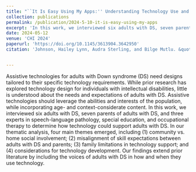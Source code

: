 ```yaml
---
title: "``It Is Easy Using My Apps:'' Understanding Technology Use and Needs of Adults with Down Syndrome"
collection: publications
permalink: /publication/2024-5-10-it-is-easy-using-my-apps
excerpt: 'In this work, we interviewed six adults with DS, seven parents of adults with DS, and three experts in speech-language pathology, special education, and occupational therapy to determine how technology could support adults with DS.'
date: 2024-05-12
venue: 'CHI 2024'
paperurl: 'https://doi.org/10.1145/3613904.3642950'
citation: 'Johnson, Hailey Lynn, Audra Sterling, and Bilge Mutlu. &quot;&quot; It Is Easy Using My Apps:&quot; Understanding Technology Use and Needs of Adults with Down Syndrome.&quot; Proceedings of the CHI Conference on Human Factors in Computing Systems. 2024.'


---
```


Assistive technologies for adults with Down syndrome (DS) need designs tailored to their specific technology requirements. While prior research has explored technology design for individuals with intellectual disabilities, little is understood about the needs and expectations of adults with DS. Assistive technologies should leverage the abilities and interests of the population, while incorporating age- and context-considerate content. In this work, we interviewed six adults with DS, seven parents of adults with DS, and three experts in speech-language pathology, special education, and occupational therapy to determine how technology could support adults with DS. In our thematic analysis, four main themes emerged, including (1) community vs. home social involvement; (2) misalignment of skill expectations between adults with DS and parents; (3) family limitations in technology support; and (4) considerations for technology development. Our findings extend prior literature by including the voices of adults with DS in how and when they use technology.
